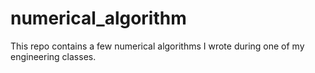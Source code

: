 # numerical_algorithm
This repo contains a few numerical algorithms I wrote during one of my engineering classes.
